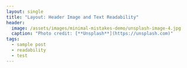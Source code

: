 ```yaml
---
layout: single
title: "Layout: Header Image and Text Readability"
header:
  image: /assets/images/minimal-mistakes-demo/unsplash-image-4.jpg
  caption: "Photo credit: [**Unsplash**](https://unsplash.com)"
tags: 
  - sample post
  - readability
  - test
---
```


